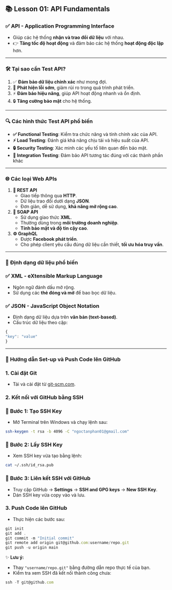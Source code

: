 ## **📚 Lesson 01: API Fundamentals**

### ✅ **API - Application Programming Interface**

- Giúp các hệ thống **nhận và trao đổi dữ liệu** với nhau.
- 👉 **Tăng tốc độ hoạt động** và đảm bảo các hệ thống **hoạt động độc lập** hơn.

---

### 🛠️ **Tại sao cần Test API?**

1. ✅ **Đảm bảo dữ liệu chính xác** như mong đợi.
2. 🐞 **Phát hiện lỗi sớm**, giảm rủi ro trong quá trình phát triển.
3. ⚡ **Đảm bảo hiệu năng**, giúp API hoạt động nhanh và ổn định.
4. 🔒 **Tăng cường bảo mật** cho hệ thống.

---

### 🔍 **Các hình thức Test API phổ biến**

- **✅ Functional Testing**: Kiểm tra chức năng và tính chính xác của API.
- **⚡ Load Testing**: Đánh giá khả năng chịu tải và hiệu suất của API.
- **🔒 Security Testing**: Xác minh các yếu tố liên quan đến bảo mật.
- **🔗 Integration Testing**: Đảm bảo API tương tác đúng với các thành phần khác

---

### 🌐 **Các loại Web APIs**

1. **🔄 REST API**
    - Giao tiếp thông qua **HTTP**.
    - Dữ liệu trao đổi dưới dạng **JSON**.
    - Đơn giản, dễ sử dụng, **khả năng mở rộng cao**.
2. **📄 SOAP API**
    - Sử dụng giao thức **XML**.
    - Thường dùng trong **môi trường doanh nghiệp**.
    - **Tính bảo mật và độ tin cậy cao**.
3. **⚙️ GraphQL**
    - Được **Facebook phát triển**.
    - Cho phép client yêu cầu đúng dữ liệu cần thiết, **tối ưu hóa truy vấn**.

---

### 📝 **Định dạng dữ liệu phổ biến**

### ✅ **XML - eXtensible Markup Language**

- Ngôn ngữ đánh dấu mở rộng.
- Sử dụng các **thẻ đóng và mở** để bao bọc dữ liệu.

### ✅ **JSON - JavaScript Object Notation**

- Định dạng dữ liệu dựa trên **văn bản (text-based)**.
- Cấu trúc dữ liệu theo cặp:

```jsx
{
"key": "value"
}
```

---

### 🚀 **Hướng dẫn Set-up và Push Code lên GitHub**

### 1. **Cài đặt Git**

- Tải và cài đặt từ [git-scm.com](https://git-scm.com/).

### 2. **Kết nối với GitHub bằng SSH**

### 🔑 **Bước 1: Tạo SSH Key**

- Mở Terminal trên Windows và chạy lệnh sau:

```bash
ssh-keygen -t rsa -b 4096 -C "ngoctanphan01@gmail.com"

```

### 📄 **Bước 2: Lấy SSH Key**

- Xem SSH key vừa tạo bằng lệnh:

```bash
cat ~/.ssh/id_rsa.pub

```

### 🔗 **Bước 3: Liên kết SSH với GitHub**

- Truy cập GitHub → **Settings** → **SSH and GPG keys** → **New SSH Key**.
- Dán SSH key vừa copy vào và lưu.

### 3. **Push Code lên GitHub**

- Thực hiện các bước sau:

```jsx
git init
git add .
git commit -m "Initial commit"
git remote add origin git@github.com:username/repo.git
git push -u origin main
```

✨ **Lưu ý:**

- Thay `"username/repo.git"` bằng đường dẫn repo thực tế của bạn.
- Kiểm tra xem SSH đã kết nối thành công chưa:

```jsx
ssh -T git@github.com
```